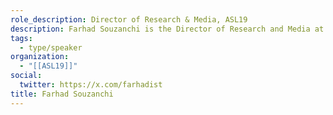 ```yaml
---
role_description: Director of Research & Media, ASL19
description: Farhad Souzanchi is the Director of Research and Media at ASL19. Farhad leads the ASL19’s pioneering government accountability platforms. Before joining ASL19 in 2013, he spent eight years working as a journalist in Iran. In the past few years, his main focus has been on introducing fact-checking and data journalism to larger Iranian audiences.
tags:
  - type/speaker
organization:
  - "[[ASL19]]"
social:
  twitter: https://x.com/farhadist
title: Farhad Souzanchi
---
```

